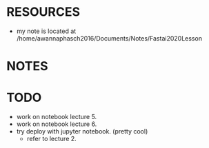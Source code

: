 # RESOURCES
* my note is located at /home/awannaphasch2016/Documents/Notes/Fastai2020Lesson

# NOTES

# TODO
* work on notebook lecture 5.
* work on notebook lecture 6.
* try deploy with jupyter notebook. (pretty cool)
    * refer to lecture 2.
